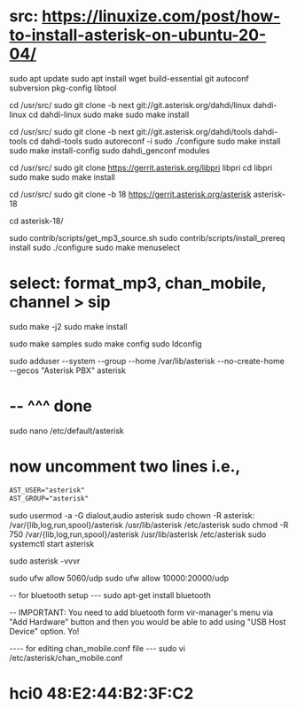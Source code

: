 # src: https://linuxize.com/post/how-to-install-asterisk-on-ubuntu-20-04/
sudo apt update
sudo apt install wget build-essential git autoconf subversion pkg-config libtool

cd /usr/src/
sudo git clone -b next git://git.asterisk.org/dahdi/linux dahdi-linux
cd dahdi-linux
sudo make
sudo make install

cd /usr/src/
sudo git clone -b next git://git.asterisk.org/dahdi/tools dahdi-tools
cd dahdi-tools
sudo autoreconf -i
sudo ./configure
sudo make install
sudo make install-config
sudo dahdi_genconf modules

cd /usr/src/
sudo git clone https://gerrit.asterisk.org/libpri libpri
cd libpri
sudo make
sudo make install

cd /usr/src/
sudo git clone -b 18 https://gerrit.asterisk.org/asterisk asterisk-18

cd asterisk-18/

sudo contrib/scripts/get_mp3_source.sh
sudo contrib/scripts/install_prereq install
sudo ./configure
sudo make menuselect
# select: format_mp3, chan_mobile, channel > sip
sudo make -j2
sudo make install

sudo make samples
sudo make config
sudo ldconfig

sudo adduser --system --group --home /var/lib/asterisk --no-create-home --gecos "Asterisk PBX" asterisk
# -- ^^^ done

sudo nano /etc/default/asterisk
# now uncomment two lines i.e., 

```txt
AST_USER="asterisk"
AST_GROUP="asterisk"
```

sudo usermod -a -G dialout,audio asterisk
sudo chown -R asterisk: /var/{lib,log,run,spool}/asterisk /usr/lib/asterisk /etc/asterisk
sudo chmod -R 750 /var/{lib,log,run,spool}/asterisk /usr/lib/asterisk /etc/asterisk
sudo systemctl start asterisk

sudo asterisk -vvvr

sudo ufw allow 5060/udp
sudo ufw allow 10000:20000/udp


-- for bluetooth setup ---
sudo apt-get install bluetooth


-- IMPORTANT: You need to add bluetooth form vir-manager's menu via "Add Hardware" button and then you would be able to add using "USB Host Device" option. Yo!


---- for editing chan_mobile.conf file ---
sudo vi /etc/asterisk/chan_mobile.conf


# hci0    48:E2:44:B2:3F:C2
